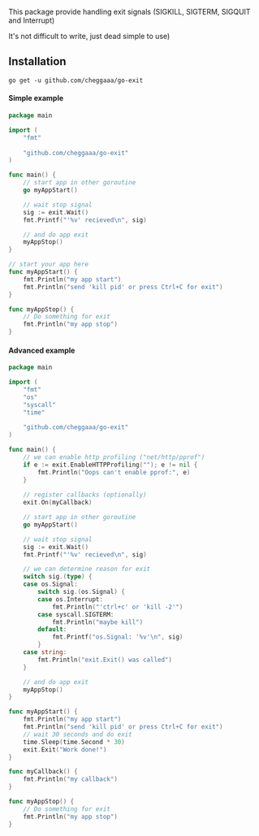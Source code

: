 This package provide handling exit signals (SIGKILL, SIGTERM, SIGQUIT and Interrupt)

It's not difficult to write, just dead simple to use)  

## Installation
```go get -u github.com/cheggaaa/go-exit```

#### Simple example

```go
package main

import (
	"fmt"
	
	"github.com/cheggaaa/go-exit"
)

func main() {
	// start app in other goroutine
	go myAppStart()

	// wait stop signal
	sig := exit.Wait()
	fmt.Printf("'%v' recieved\n", sig)

	// and do app exit
	myAppStop()
}

// start your app here
func myAppStart() {
	fmt.Println("my app start")
	fmt.Println("send 'kill pid' or press Ctrl+C for exit")
}

func myAppStop() {
	// Do something for exit 
	fmt.Println("my app stop")
}

```

#### Advanced example

```go
package main

import (
	"fmt"
	"os"
	"syscall"
	"time"
	
	"github.com/cheggaaa/go-exit"
)

func main() {
	// we can enable http profiling ("net/http/pprof")
	if e := exit.EnableHTTPProfiling(""); e != nil {
		fmt.Println("Oops can't enable pprof:", e)
	}
	
	// register callbacks (optionally)
	exit.On(myCallback)

	// start app in other goroutine
	go myAppStart()

	// wait stop signal
	sig := exit.Wait()
	fmt.Printf("'%v' recieved\n", sig)

	// we can determine reason for exit
	switch sig.(type) {
	case os.Signal:
		switch sig.(os.Signal) {
		case os.Interrupt:
			fmt.Println("'ctrl+c' or 'kill -2'")
		case syscall.SIGTERM:
			fmt.Println("maybe kill")
		default:
			fmt.Printf("os.Signal: '%v'\n", sig)
		}
	case string:
		fmt.Println("exit.Exit() was called")
	}

	// and do app exit
	myAppStop()
}

func myAppStart() {
	fmt.Println("my app start")
	fmt.Println("send 'kill pid' or press Ctrl+C for exit")
	// wait 30 seconds and do exit
	time.Sleep(time.Second * 30)
	exit.Exit("Work done!")
}

func myCallback() {
	fmt.Println("my callback")
}

func myAppStop() {
	// Do something for exit 
	fmt.Println("my app stop")
}

```
